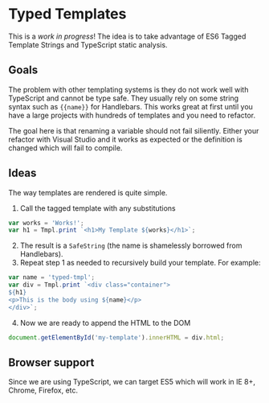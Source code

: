 # Typed Templates
This is a *work in progress*! The idea is to take advantage of ES6 Tagged Template Strings and TypeScript static analysis.

## Goals
The problem with other templating systems is they do not work well with TypeScript and cannot be type safe. They usually rely on some string syntax such as `{{name}}` for Handlebars. This works great at first until you have a large projects with hundreds of templates and you need to refactor.

The goal here is that renaming a variable should not fail siliently. Either your refactor with Visual Studio and it works as expected or the definition is changed which will fail to compile.

## Ideas
The way templates are rendered is quite simple.
1. Call the tagged template with any substitutions
```ts
var works = 'Works!';
var h1 = Tmpl.print `<h1>My Template ${works}</h1>`;
```
2. The result is a `SafeString` (the name is shamelessly borrowed from Handlebars).
3. Repeat step 1 as needed to recursively build your template. For example:
```ts
var name = 'typed-tmpl';
var div = Tmpl.print `<div class="container">
${h1}
<p>This is the body using ${name}</p>
</div>`;
```
4. Now we are ready to append the HTML to the DOM
```ts
document.getElementById('my-template').innerHTML = div.html;
```

## Browser support
Since we are using TypeScript, we can target ES5 which will work in IE 8+, Chrome, Firefox, etc.